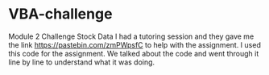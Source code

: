 # VBA-challenge
Module 2 Challenge Stock Data
I had a tutoring session and they gave me the link https://pastebin.com/zmPWpsfC to help with the assignment. I used this code for the assignment. We talked about the code and went through it line by line to understand what it was doing.
